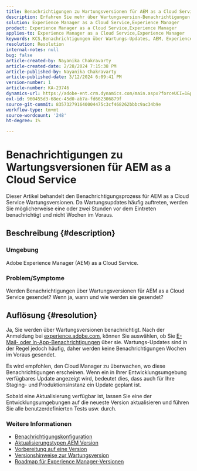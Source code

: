 ```yaml
---
title: Benachrichtigungen zu Wartungsversionen für AEM as a Cloud Service
description: Erfahren Sie mehr über Wartungsversion-Benachrichtigungen für AEM as a Cloud Service
solution: Experience Manager as a Cloud Service,Experience Manager
product: Experience Manager as a Cloud Service,Experience Manager
applies-to: Experience Manager as a Cloud Service,Experience Manager
keywords: KCS,Benachrichtigungen über Wartungs-Updates, AEM, Experience Manager, Wartungsversionen, Cloud Manager
resolution: Resolution
internal-notes: null
bug: false
article-created-by: Nayanika Chakravarty
article-created-date: 2/28/2024 7:15:38 PM
article-published-by: Nayanika Chakravarty
article-published-date: 3/12/2024 6:09:41 PM
version-number: 1
article-number: KA-23746
dynamics-url: https://adobe-ent.crm.dynamics.com/main.aspx?forceUCI=1&pagetype=entityrecord&etn=knowledgearticle&id=9576dbbf-6dd6-ee11-9079-6045bd0065f9
exl-id: 960455d3-68ec-45d0-ab7a-fd662306879f
source-git-commit: 835732791640004475c3cf468262bbbc9ac34b9e
workflow-type: tm+mt
source-wordcount: '248'
ht-degree: 1%

---
```


# Benachrichtigungen zu Wartungsversionen für AEM as a Cloud Service


Dieser Artikel behandelt den Benachrichtigungsprozess für AEM as a Cloud Service Wartungsversionen. Da Wartungsupdates häufig auftreten, werden Sie möglicherweise eine oder zwei Stunden vor dem Eintreten benachrichtigt und nicht Wochen im Voraus.

## Beschreibung {#description}


### Umgebung

Adobe Experience Manager (AEM) as a Cloud Service.

### Problem/Symptome

Werden Benachrichtigungen über Wartungsversionen für AEM as a Cloud Service gesendet? Wenn ja, wann und wie werden sie gesendet?


## Auflösung {#resolution}


Ja, Sie werden über Wartungsversionen benachrichtigt. Nach der Anmeldung bei [experience.adobe.com](https://experience.adobe.com), können Sie auswählen, ob Sie [E-Mail- oder In-App-Benachrichtigungen](https://experienceleague.adobe.com/docs/experience-manager-cloud-service/content/implementing/using-cloud-manager/notifications.html?lang=en) über sie. Wartungs-Updates sind in der Regel jedoch häufig, daher werden keine Benachrichtigungen Wochen im Voraus gesendet.

Es wird empfohlen, den Cloud Manager zu überwachen, wo diese Benachrichtigungen erscheinen. Wenn ein in Ihrer Entwicklungsumgebung verfügbares Update angezeigt wird, bedeutet dies, dass auch für Ihre Staging- und Produktionsinstanz ein Update geplant ist.

Sobald eine Aktualisierung verfügbar ist, lassen Sie eine der Entwicklungsumgebungen auf die neueste Version aktualisieren und führen Sie alle benutzerdefinierten Tests usw. durch.

### Weitere Informationen

- [Benachrichtigungskonfiguration](https://experienceleague.adobe.com/docs/experience-manager-cloud-service/content/implementing/using-cloud-manager/notifications.html?lang=en#configuration)
- [Aktualisierungstypen AEM Version](https://experienceleague.adobe.com/docs/experience-manager-cloud-service/content/implementing/deploying/aem-version-updates.html?lang=en#update-types)
- [Vorbereitung auf eine Version](https://experienceleague.adobe.com/docs/experience-manager-cloud-service/content/release-notes/home.html?lang=en#how-to-prepare)
- [Versionshinweise zur Wartungsversion](https://experienceleague.adobe.com/docs/experience-manager-cloud-service/content/release-notes/maintenance/latest.html?lang=en)
- [Roadmap für Experience Manager-Versionen](https://experienceleague.adobe.com/docs/experience-manager-release-information/aem-release-updates/update-releases-roadmap.html?lang=en#aem-as-cloud-service)
